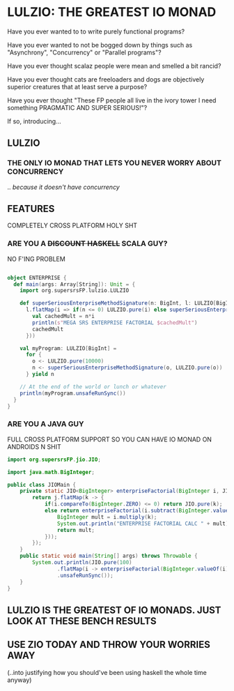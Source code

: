 # LULZIO: THE GREATEST IO MONAD

Have you ever wanted to to write purely functional programs?

Have you ever wanted to not be bogged down by things such as "Asynchrony",
"Concurrency" or "Parallel programs"?

Have you ever thought scalaz people were mean and smelled a bit rancid?

Have you ever thought cats are freeloaders and dogs are objectively superior creatures that
at least serve a purpose?

Have you ever thought "These FP people all live in the ivory tower I need something PRAGMATIC
AND SUPER SERIOUS!"?

If so, introducing...

## LULZIO

### THE ONLY IO MONAD THAT LETS YOU NEVER WORRY ABOUT CONCURRENCY

.. _because it doesn't have concurrency_

## FEATURES

COMPLETELY CROSS PLATFORM HOLY SHT

### ARE YOU A ~~DISCOUNT HASKELL~~ SCALA GUY?

NO F'ING PROBLEM

```scala

object ENTERPRISE {
  def main(args: Array[String]): Unit = {
    import org.supersrsFP.lulzio.LULZIO

    def superSeriousEnterpriseMethodSignature(n: BigInt, l: LULZIO[BigInt]): LULZIO[BigInt] =
      l.flatMap(i => if(n <= 0) LULZIO.pure(i) else superSeriousEnterpriseMethodSignature(n-1, LULZIO.delay {
        val cachedMult = n*i
        println(s"MEGA SRS ENTERPRISE FACTORIAL $cachedMult")
        cachedMult
      }))

    val myProgram: LULZIO[BigInt] =
      for {
        o <- LULZIO.pure(10000)
        n <- superSeriousEnterpriseMethodSignature(o, LULZIO.pure(o))
      } yield n

    // At the end of the world or lunch or whatever
    println(myProgram.unsafeRunSync())
  }
}
```


### ARE YOU A JAVA GUY

FULL CROSS PLATFORM SUPPORT SO YOU CAN HAVE IO MONAD ON
ANDROIDS N SHIT

```java
import org.supersrsFP.jio.JIO;

import java.math.BigInteger;

public class JIOMain {
    private static JIO<BigInteger> enterpriseFactorial(BigInteger i, JIO<BigInteger> j){
        return j.flatMap(k -> {
            if(i.compareTo(BigInteger.ZERO) <= 0) return JIO.pure(k);
            else return enterpriseFactorial(i.subtract(BigInteger.valueOf(1)), JIO.delay(() -> {
                BigInteger mult = i.multiply(k);
                System.out.println("ENTERPRISE FACTORIAL CALC " + mult);
                return mult;
            }));
        });
    }
    public static void main(String[] args) throws Throwable {
        System.out.println(JIO.pure(100)
                .flatMap(i -> enterpriseFactorial(BigInteger.valueOf(i), JIO.pure(BigInteger.valueOf(1))))
                .unsafeRunSync());
    }
}
```

## LULZIO IS THE GREATEST OF IO MONADS. JUST LOOK AT THESE BENCH RESULTS


## USE ZIO TODAY AND THROW YOUR WORRIES AWAY

(..into justifying how you should've been using haskell the whole time anyway)